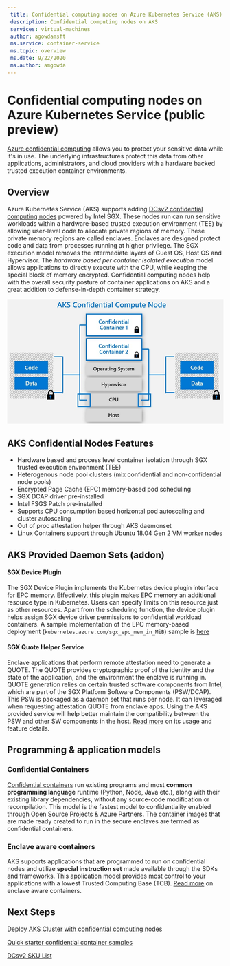 ```yaml
---
 title: Confidential computing nodes on Azure Kubernetes Service (AKS) public preview
 description: Confidential computing nodes on AKS
 services: virtual-machines
 author: agowdamsft
 ms.service: container-service
 ms.topic: overview
 ms.date: 9/22/2020
 ms.author: amgowda
---
```


# Confidential computing nodes on Azure Kubernetes Service (public preview)

[Azure confidential computing](overview.md) allows you to protect your sensitive data while it's in use. The underlying infrastructures protect this data from other applications, administrators, and cloud providers with a hardware backed trusted execution container environments.

## Overview

Azure Kubernetes Service (AKS) supports adding [DCsv2 confidential computing nodes](confidential-computing-enclaves.md) powered by Intel SGX. These nodes run can run sensitive workloads within a hardware-based trusted execution environment (TEE) by allowing user-level code to allocate private regions of memory. These private memory regions are called enclaves. Enclaves are designed protect code and data from processes running at higher privilege. The SGX execution model removes the intermediate layers of Guest OS, Host OS and Hypervisor. The *hardware based per container isolated execution* model allows applications to directly execute with the CPU, while keeping the special block of memory encrypted. Confidential computing nodes help with the overall security posture of container applications on AKS and a great addition to defense-in-depth container strategy. 

![sgx node overview](./media/confidential-nodes-aks-overview/sgxaksnode.jpg)

## AKS Confidential Nodes Features

- Hardware based and process level container isolation through SGX trusted execution environment (TEE) 
- Heterogenous node pool clusters (mix confidential and non-confidential node pools)
- Encrypted Page Cache (EPC) memory-based pod scheduling
- SGX DCAP driver pre-installed
- Intel FSGS Patch pre-installed
- Supports CPU consumption based horizontal pod autoscaling and cluster autoscaling
- Out of proc attestation helper through AKS daemonset
- Linux Containers support through Ubuntu 18.04 Gen 2 VM worker nodes

## AKS Provided Daemon Sets (addon)

#### SGX Device Plugin <a id="sgx-plugin"></a>

The SGX Device Plugin implements the Kubernetes device plugin interface for EPC memory. Effectively, this plugin makes EPC memory an additional resource type in Kubernetes. Users can specify limits on this resource just as other resources. Apart from the scheduling function, the device plugin helps assign SGX device driver permissions to confidential workload containers. A sample implementation of the EPC memory-based deployment (`kubernetes.azure.com/sgx_epc_mem_in_MiB`) sample is [here](https://github.com/Azure-Samples/confidential-computing/blob/main/containersamples/helloworld/helm/templates/helloworld.yaml)

#### SGX Quote Helper Service <a id="sgx-quote"></a>

Enclave applications that perform remote attestation need to generate a QUOTE. The QUOTE provides cryptographic proof of the identity and the state of the application, and the environment the enclave is running in. QUOTE generation relies on certain trusted software components from Intel, which are part of the SGX Platform Software Components (PSW/DCAP). This PSW is packaged as a daemon set that runs per node. It can leveraged when requesting attestation QUOTE from enclave apps. Using the AKS provided service will help better maintain the compatibility between the PSW and other SW components in the host. [Read more](confidential-nodes-out-of-proc-attestation.md) on its usage and feature details.

## Programming & application models

### Confidential Containers

[Confidential containers](confidential-containers.md) run existing programs and most **common programming language** runtime (Python, Node, Java etc.), along with their existing library dependencies, without any source-code modification or recompilation. This model is the fastest model to confidentiality enabled through Open Source Projects & Azure Partners. The container images that are made ready created to run in the secure enclaves are termed as confidential containers.

### Enclave aware containers

AKS supports applications that are programmed to run on confidential nodes and utilize **special instruction set** made available through the SDKs and frameworks. This application model provides most control to your applications with a lowest Trusted Computing Base (TCB). [Read more](enclave-aware-containers.md) on enclave aware containers.

## Next Steps

[Deploy AKS Cluster with confidential computing nodes](./confidential-nodes-aks-get-started.md)

[Quick starter confidential container samples](https://github.com/Azure-Samples/confidential-container-samples)

[DCsv2 SKU List](../virtual-machines/dcv2-series.md)

<!-- LINKS - external -->
[Azure Attestation]: ../attestation/index.yml


<!-- LINKS - internal -->
[DC Virtual Machine]: /confidential-computing/virtual-machine-solutions